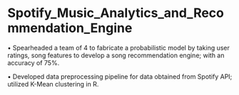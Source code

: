 # Spotify_Music_Analytics_and_Recommendation_Engine

• Spearheaded a team of 4 to fabricate a probabilistic model by taking user ratings, song features to develop a song recommendation engine; with an accuracy of 75%.

• Developed data preprocessing pipeline for data obtained from Spotify API; utilized K-Mean clustering in R.
